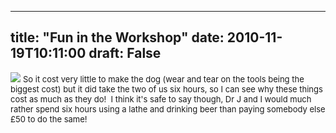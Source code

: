 
---
title: "Fun in the Workshop"
date: 2010-11-19T10:11:00
draft: False
---

<a href="http://4.bp.blogspot.com/_62oTnOHwOSo/TOZIrlEvh4I/AAAAAAAACNo/cY66iRtubu8/s1600/IMG_0948.JPG"><img src="http://4.bp.blogspot.com/_62oTnOHwOSo/TOZIrlEvh4I/AAAAAAAACNo/cY66iRtubu8/s320/IMG_0948.JPG"/></a>
<span style="font-size: small;">So it cost very little to make the dog (wear and tear on the tools being the biggest cost) but it did take the two of us six hours, so I can see why these things cost as much as they do!  I think it's safe to say though, Dr J and I would much rather spend six hours using a lathe and drinking beer than paying somebody else £50 to do the same!</span>
